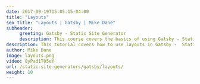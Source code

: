 ```yaml
---
date: 2017-09-19T15:05:15-04:00
title: "Layouts"
seo_title: "Layouts | Gatsby | Mike Dane"
subheader:
     greeting: Gatsby - Static Site Generator
     description: This course covers the basics of using Gatsby - Static Site Generator. Work your way through the videos and we'll teach you everything you need to know to create a professional and scalable website or blog!
description: This tutorial covers how to use layouts in Gatsby -  Static Site Generator.
author: Mike Dane
image: layouts.png
video: 8yPad1T05eY
url: /static-site-generators/gatsby/layouts/
weight: 10
---
```

